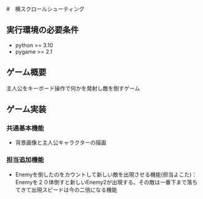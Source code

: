 #　横スクロールシューティング

## 実行環境の必要条件
* python >= 3.10
* pygame >= 2.1

## ゲーム概要
主人公をキーボード操作で何かを発射し敵を倒すゲーム

## ゲーム実装
### 共通基本機能
* 背景画像と主人公キャラクターの描画 

### 担当追加機能
* Enemyを倒したのをカウントして新しい敵を出現させる機能(担当よこた)：Enemyを２０体倒すと新しいEnemy2が出現する。その敵は一番下まで落ちてきて出現スピードは今の二倍になる機能
